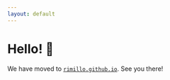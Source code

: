 ```yaml
---
layout: default
---
```


# Hello! :wave:
We have moved to [`rimillo.github.io`](https://rimillo.github.io).
See you there!
